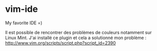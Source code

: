 # vim-ide
My favorite IDE =)

Il est possible de rencontrer des problèmes de couleurs notamment sur Linux Mint.
J'ai installé ce plugin et cela a solutionné mon problème : http://www.vim.org/scripts/script.php?script_id=2390
